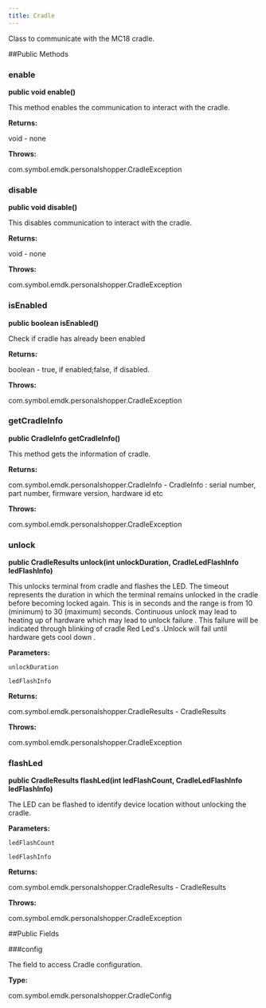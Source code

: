 ```yaml
---
title: Cradle
---
```


Class to communicate with the MC18 cradle.

##Public Methods

### enable

**public void enable()**

This method enables the communication to interact with the cradle.

**Returns:**

void - none

**Throws:**

com.symbol.emdk.personalshopper.CradleException



### disable

**public void disable()**

This disables communication to interact with the cradle.

**Returns:**

void - none

**Throws:**

com.symbol.emdk.personalshopper.CradleException



### isEnabled

**public boolean isEnabled()**

Check if cradle has already been enabled

**Returns:**

boolean - true, if enabled;false, if disabled.

**Throws:**

com.symbol.emdk.personalshopper.CradleException



### getCradleInfo

**public CradleInfo getCradleInfo()**

This method gets the information of cradle.

**Returns:**

com.symbol.emdk.personalshopper.CradleInfo - CradleInfo : serial number, part number, firmware version, hardware id etc

**Throws:**

com.symbol.emdk.personalshopper.CradleException



### unlock

**public CradleResults unlock(int unlockDuration, CradleLedFlashInfo ledFlashInfo)**

This unlocks terminal from cradle and flashes the LED.
 The timeout represents the duration in which the terminal remains unlocked in the
 cradle before becoming locked again. This is in seconds and the range is from 10 (minimum) to 30 (maximum) seconds.
 Continuous unlock may lead to heating up of hardware which may lead to unlock failure . This failure will be 
 indicated through blinking of cradle Red Led's .Unlock will fail until hardware gets cool down .

**Parameters:**

`unlockDuration`

`ledFlashInfo`

**Returns:**

com.symbol.emdk.personalshopper.CradleResults - CradleResults

**Throws:**

com.symbol.emdk.personalshopper.CradleException



### flashLed

**public CradleResults flashLed(int ledFlashCount, CradleLedFlashInfo ledFlashInfo)**

The LED can be flashed to identify device location without unlocking the cradle.

**Parameters:**

`ledFlashCount`

`ledFlashInfo`

**Returns:**

com.symbol.emdk.personalshopper.CradleResults - CradleResults

**Throws:**

com.symbol.emdk.personalshopper.CradleException



##Public Fields

###config

The field to access Cradle configuration.

**Type:**

com.symbol.emdk.personalshopper.CradleConfig



